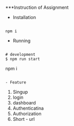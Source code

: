 ***Instruction of Assignment

- Installation
``` 

npm i
```

- Running 
``` 

# development
$ npm run start

```
npm i
```

- Feature
``` 

1. Singup
2. login
3. dashboard
4. Authenticatina
5. Authorization
6. Short - url

```





